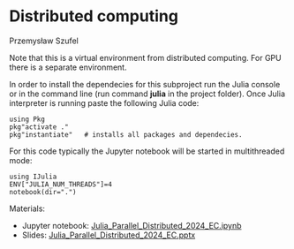 # Distributed computing

Przemysław Szufel

Note that this is a virtual environment from distributed computing.
For GPU there is a separate environment.

In order to install the dependecies for this subproject run the Julia console or in the command line (run command **julia** in the project folder). Once Julia interpreter is running paste the following Julia code:
```
using Pkg
pkg"activate ."
pkg"instantiate"   # installs all packages and dependecies.
```

For this code typically the Jupyter notebook will be started in multithreaded mode:
```
using IJulia
ENV["JULIA_NUM_THREADS"]=4
notebook(dir=".")
```

Materials:
- Jupyter notebook: [Julia_Parallel_Distributed_2024_EC.ipynb](Julia_Parallel_Distributed_2024_EC.ipynb)
- Slides: [Julia_Parallel_Distributed_2024_EC.pptx](Julia_Parallel_Distributed_2024_EC.pptx)